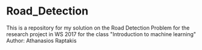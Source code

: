 # Road_Detection
This is a repository for my solution on the Road Detection Problem for the research project in WS 2017 for the class "Introduction to machine learning" Author: Athanasios Raptakis
